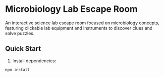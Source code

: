 # Microbiology Lab Escape Room

An interactive science lab escape room focused on microbiology concepts, featuring clickable lab equipment and instruments to discover clues and solve puzzles.

## Quick Start

1. Install dependencies:
```bash
npm install
